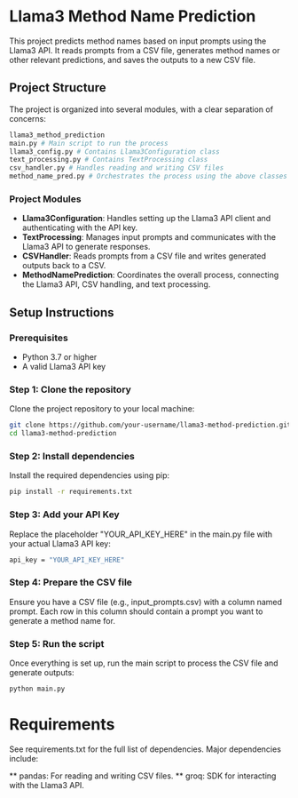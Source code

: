 # Llama3 Method Name Prediction

This project predicts method names based on input prompts using the Llama3 API. It reads prompts from a CSV file, generates method names or other relevant predictions, and saves the outputs to a new CSV file.

## Project Structure

The project is organized into several modules, with a clear separation of concerns:

```bash
llama3_method_prediction
main.py # Main script to run the process
llama3_config.py # Contains Llama3Configuration class
text_processing.py # Contains TextProcessing class
csv_handler.py # Handles reading and writing CSV files
method_name_pred.py # Orchestrates the process using the above classes
```

### Project Modules

- **Llama3Configuration**: Handles setting up the Llama3 API client and authenticating with the API key.
- **TextProcessing**: Manages input prompts and communicates with the Llama3 API to generate responses.
- **CSVHandler**: Reads prompts from a CSV file and writes generated outputs back to a CSV.
- **MethodNamePrediction**: Coordinates the overall process, connecting the Llama3 API, CSV handling, and text processing.

## Setup Instructions

### Prerequisites

- Python 3.7 or higher
- A valid Llama3 API key

### Step 1: Clone the repository

Clone the project repository to your local machine:

```bash
git clone https://github.com/your-username/llama3-method-prediction.git
cd llama3-method-prediction
```
### Step 2: Install dependencies
Install the required dependencies using pip:
```bash
pip install -r requirements.txt
```
### Step 3: Add your API Key
Replace the placeholder "YOUR_API_KEY_HERE" in the main.py file with your actual Llama3 API key:
```bash
api_key = "YOUR_API_KEY_HERE"
```
### Step 4: Prepare the CSV file
Ensure you have a CSV file (e.g., input_prompts.csv) with a column named prompt. Each row in this column should contain a prompt you want to generate a method name for.
### Step 5: Run the script
Once everything is set up, run the main script to process the CSV file and generate outputs:
```bash
python main.py
```
# Requirements
See requirements.txt for the full list of dependencies. Major dependencies include:

** pandas: For reading and writing CSV files.
** groq: SDK for interacting with the Llama3 API.
